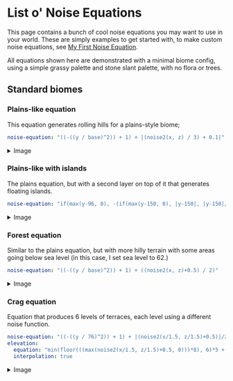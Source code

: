 # List o' Noise Equations
This page contains a bunch of cool noise equations you may want to use in your world. These are simply examples to get
started with, to make custom noise equations, see [My First Noise Equation](./My-First-Noise-Equation).

All equations shown here are demonstrated with a minimal biome config, using a simple grassy palette and stone slant
palette, with no flora or trees.

## Standard biomes

### Plains-like equation
This equation generates rolling hills for a plains-style biome;
```yaml
noise-equation: "((-((y / base)^2)) + 1) + |(noise2(x, z) / 3) + 0.1|"
```
<details>
<summary>Image</summary>

<img src="https://i.imgur.com/TfSXhp5.png" alt="Plains"/>
</details>

### Plains-like with islands
The plains equation, but with a second layer on top of it that generates floating islands.
```yaml
noise-equation: "if(max(y-96, 0), -(if(max(y-150, 0), |y-150|, |y-150|/16)) - 0.25 + (noise2(x*3, z*3)*3), ((-((y / base)^2)) + 1) + |(noise2(x, z) / 3) + 0.1|)"
```
<details>
<summary>Image</summary>

<img src="https://i.imgur.com/hw2dJPp.png" alt="Plains with Islands"/>
</details>

### Forest equation
Similar to the plains equation, but with more hilly terrain with some areas going below sea level (in this case, I set
sea level to 62.)
```yaml
noise-equation: "((-((y / base)^2)) + 1) + ((noise2(x, z)+0.5) / 2)"
```
<details>
<summary>Image</summary>

<img src="https://i.imgur.com/hw2dJPp.png" alt="Forest"/>
</details>

### Crag equation
Equation that produces 6 levels of terraces, each level using a different noise function.
```yaml
noise-equation: "((-((y / 76)^2)) + 1) + |(noise2(x/1.5, z/1.5)+0.5)|/2.5"
elevation:
  equation: "min(floor(((max(noise2(x/1.5, z/1.5)+0.5, 0)))*8), 6)*5 + if(max(noise2(x/1.5, z/1.5)+0.375, 0), (noise2(3*x+(min(floor(((max(noise2(x/1.5, z/1.5)+0.5, 0)))*8), 6)+1)*1000,3*z))*7, 0)"
  interpolation: true
```
<details>
<summary>Image</summary>

<img src="https://i.imgur.com/vAPRRLw.png" alt="Crag"/>
</details>
